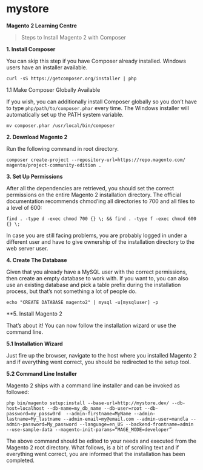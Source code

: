 # mystore
**Magento 2 Learning Centre**

> Steps to Install Magento 2 with Composer

**1. Install Composer**

You can skip this step if you have Composer already installed. Windows users have an installer available.

  ```curl -sS https://getcomposer.org/installer | php```

1.1 Make Composer Globally Available

If you wish, you can additionally install Composer globally so you don’t have to type ```php/path/to/composer.phar``` every time. The Windows installer will automatically set up the PATH system variable.

```mv composer.phar /usr/local/bin/composer```

**2. Download Magento 2**

Run the following command in root directory.

```composer create-project --repository-url=https://repo.magento.com/ magento/project-community-edition .```

**3. Set Up Permissions**

After all the dependencies are retrieved, you should set the correct permissions on the entire Magento 2 installation directory. The official documentation recommends chmod’ing all directories to 700 and all files to a level of 600:

```find . -type d -exec chmod 700 {} \; && find . -type f -exec chmod 600 {} \;```

In case you are still facing problems, you are probably logged in under a different user and have to give ownership of the installation directory to the web server user.

**4. Create The Database**

Given that you already have a MySQL user with the correct permissions, then create an empty database to work with. If you want to, you can also use an existing database and pick a table prefix during the installation process, but that’s not something a lot of people do.

``` echo "CREATE DATABASE magento2" | mysql -u[mysqluser] -p ```

**5. Install Magento 2

That’s about it! You can now follow the installation wizard or use the command line.

**5.1 Installation Wizard**

Just fire up the browser, navigate to the host where you installed Magento 2 and if everything went correct, you should be redirected to the setup tool.

**5.2 Command Line Installer**

Magento 2 ships with a command line installer and can be invoked as followed:

```php bin/magento setup:install --base-url=http://mystore.dev/ --db-host=localhost --db-name=my_db_name --db-user=root --db-password=my_passw0rd  --admin-firstname=MyName --admin-lastname=My_lastname --admin-email=my@email.com --admin-user=mandla --admin-password=My_password --language=en_US --backend-frontname=admin --use-sample-data --magento-init-params=“MAGE_MODE=developer”```

The above command should be edited to your needs and executed from the Magento 2 root directory. What follows, is a bit of scrolling text and if everything went correct, you are informed that the installation has been completed.


